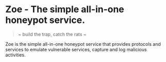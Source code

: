 # Zoe - The simple all-in-one honeypot service.

> ~ build the trap, catch the rats ~

Zoe is the simple all-in-one honeypot service that provides protocols and services to emulate
vulnerable services, capture and log malicious activities.
